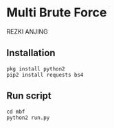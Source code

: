 # Multi Brute Force

REZKI ANJING

## Installation
```
pkg install python2
pip2 install requests bs4
```

## Run script
```
cd mbf
python2 run.py
```
